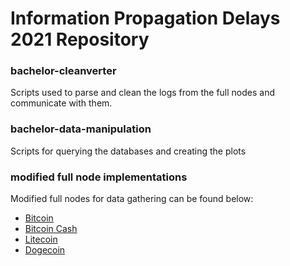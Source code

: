 # Information Propagation Delays 2021 Repository

### bachelor-cleanverter 
Scripts used to parse and clean the logs from the full nodes and communicate with them.

### bachelor-data-manipulation
Scripts for querying the databases and creating the plots

### modified full node implementations
Modified full nodes for data gathering can be found below:
- [Bitcoin](https://github.com/JuliusAF/Bitcoin-observer-node)
- [Bitcoin Cash](https://github.com/JuliusAF/Bitcoin-Cash-observer-node)
- [Litecoin](https://github.com/JuliusAF/Litecoin-observer-node)
- [Dogecoin](https://github.com/JuliusAF/Dogecoin-observer-node)


